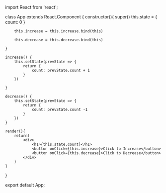 
import React from 'react';

class App extends React.Component {
    constructor(){
        super()
        this.state = {
            count: 0
        }

        this.increase = this.increase.bind(this)

        this.decrease = this.decrease.bind(this)

    }

    increase() {
        this.setState(prevState => {
            return {
                count: prevState.count + 1
            }
        })
        
    }

    decrease() {
        this.setState(prevState => {
            return {
                count: prevState.count -1
            }
        })
    }

    render(){
        return(
            <div>
                <h1>{this.state.count}</h1>
                <button onClick={this.increase}>Click to Increase</button>
                <button onClick={this.decrease}>Click to Decrease</button>
            </div>
        )
    }
}

export default App;